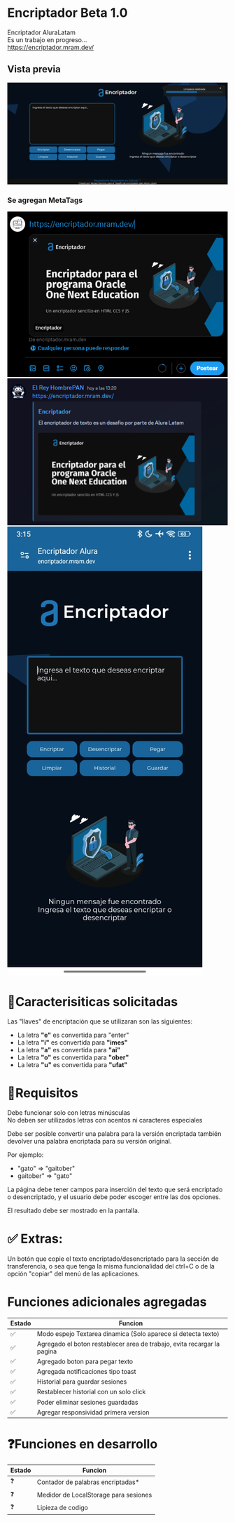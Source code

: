 # Encriptador Beta 1.0
Encriptador AluraLatam  
Es un trabajo en progreso...  
https://encriptador.mram.dev/

## Vista previa  
![Vistaprevia](./assets/imagenprevia.png)
### Se agregan MetaTags  
![Vistaprevia](./assets/previametatagX.png)
![Vistaprevia](./assets/previametatagDG.png)
![Vistaprevia](./assets/responsive.jpg)



# 📖Caracterisiticas solicitadas

Las "llaves" de encriptación que se utilizaran son las siguientes:

- La letra **"e"** es convertida para "enter"
- La letra **"i"** es convertida para **"imes"**
- La letra **"a"** es convertida para **"ai"**
- La letra **"o"** es convertida para **"ober"**
- La letra **"u"** es convertida para **"ufat"**

# 🧩Requisitos

Debe funcionar solo con letras minúsculas  
No deben ser utilizados letras con acentos ni caracteres especiales

Debe ser posible convertir una palabra para la versión encriptada también devolver una palabra encriptada para su versión original.

Por ejemplo:
- "gato" => "gaitober"
- gaitober" => "gato"

La página debe tener campos para inserción del texto que será encriptado o desencriptado, y el usuario debe poder escoger entre las dos opciones.

El resultado debe ser mostrado en la pantalla.

# ✅ Extras:

Un botón que copie el texto encriptado/desencriptado para la sección de transferencia, o sea que tenga la misma funcionalidad del ctrl+C o de la opción "copiar" del menú de las aplicaciones.

# Funciones adicionales agregadas  

|  Estado | Funcion                                                                 |
|  -------------  |-------------------------------------------------------------------------|
|  ✅ | Modo espejo Textarea dinamica (Solo aparece si detecta texto)           |
|  ✅ | Agregado el boton restablecer area de trabajo, evita recargar la pagina |  
|  ✅ | Agregado boton para pegar texto                                         |
|  ✅ | Agregada notificaciones tipo toast                                      |
|  ✅ | Historial para guardar sesiones                                         |
|  ✅ | Restablecer historial con un solo click                                 |
|  ✅ | Poder eliminar sesiones guardadas                                       | 
|  ✅ | Agregar responsividad primera version                                   |
# ❓Funciones en desarrollo

|  Estado | Funcion                               |
|  -------------  |---------------------------------------|
|  ❓ | Contador de palabras encriptadas*     |
|  ❓ | Medidor de LocalStorage para sesiones |
|  ❓ | Lipieza de codigo                     | 


